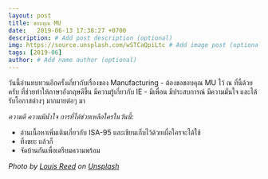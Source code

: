 ```yaml
---
layout: post
title: ขอบคุณ MU
date:   2019-06-13 17:38:27 +0700
description: # Add post description (optional)
img: https://source.unsplash.com/wSTCaQpiLtc # Add image post (optional)
tags: [2019-06]
author: # Add name author (optional)
---
```


วันนี้อ่านทบทวนอีกครั้งเกี่ยวกับเรื่องของ Manufacturing - ต้องขอขอบคุณ MU ไว้ ณ ที่นี้ด้วยครับ ที่ช่วยทำให้ภาษาอังกฤษดีขึ้น มีความรู้เกี่ยวกับ IE - มีเพื่อน มีประสบการณ์ มีความมั่นใจ และได้รับโอกาสต่างๆ มากมายต่อๆ มา <i class="fa fa-child" style="color:plum"></i>

*ความดี ความมีน้ำใจ การที่ได้ช่วยเหลือใครในวันนี้*:
- อ่านเนื้อหาเพิ่มเติมเกี่ยวกับ ISA-95 และเขียนเก็บไว้ด้วยเผื่อใครจะได้ใช้
- ทิ้งขยะ แล้วก็
- จัดบ้านกันเพื่อเตรียมความพร้อม

*Photo by [Louis Reed](https://unsplash.com/@_louisreed) on [Unsplash](https://unsplash.com)*
